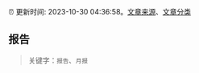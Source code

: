 :alarm_clock: 更新时间: 2023-10-30 04:36:58。[文章来源](/README.md)、[文章分类](/TAGS.md)

## 报告


> 关键字：`报告`、`月报`



